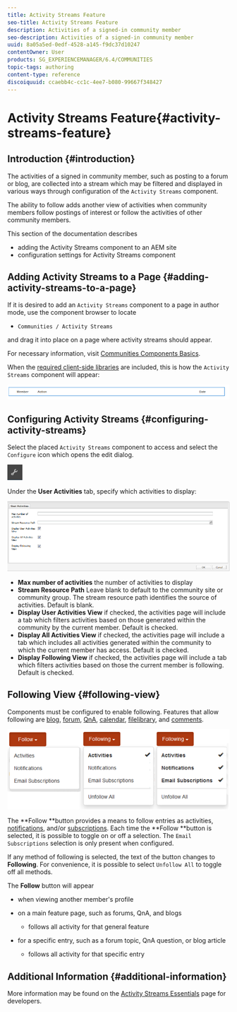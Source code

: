 ```yaml
---
title: Activity Streams Feature
seo-title: Activity Streams Feature
description: Activities of a signed-in community member
seo-description: Activities of a signed-in community member
uuid: 8a05a5ed-0edf-4528-a145-f9dc37d10247
contentOwner: User
products: SG_EXPERIENCEMANAGER/6.4/COMMUNITIES
topic-tags: authoring
content-type: reference
discoiquuid: ccaebb4c-cc1c-4ee7-b080-99667f348427
---
```


# Activity Streams Feature{#activity-streams-feature}

## Introduction {#introduction}

The activities of a signed in community member, such as posting to a forum or blog, are collected into a stream which may be filtered and displayed in various ways through configuration of the `Activity Streams` component.

The ability to follow adds another view of activities when community members follow postings of interest or follow the activities of other community members.

This section of the documentation describes

* adding the Activity Streams component to an AEM site
* configuration settings for Activity Streams component

## Adding Activity Streams to a Page {#adding-activity-streams-to-a-page}

If it is desired to add an `Activity Streams` component to a page in author mode, use the component browser to locate

* `Communities / Activity Streams`

and drag it into place on a page where activity streams should appear.

For necessary information, visit [Communities Components Basics](/help/communities/basics.md).

When the [required client-side libraries](/help/communities/essentials-activities.md#essentials-for-client-side) are included, this is how the `Activity Streams` component will appear:

![chlimage_1-195](assets/chlimage_1-195.png)

## Configuring Activity Streams {#configuring-activity-streams}

Select the placed `Activity Streams` component to access and select the `Configure` icon which opens the edit dialog.

![chlimage_1-196](assets/chlimage_1-196.png)

Under the **User Activities** tab, specify which activities to display:

![chlimage_1-197](assets/chlimage_1-197.png)

* **Max number of activities** 
  the number of activities to display
* **Stream Resource Path** 
  Leave blank to default to the community site or community group. The stream resource path identifies the source of activities. Default is blank.
* **Display User Activities View** 
  if checked, the activities page will include a tab which filters activities based on those generated within the community by the current member. Default is checked.
* **Display All Activities View** 
  if checked, the activities page will include a tab which includes all activities generated within the community to which the current member has access. Default is checked.
* **Display Following View** 
  if checked, the activities page will include a tab which filters activities based on those the current member is following. Default is checked.

## Following View {#following-view}

Components must be configured to enable following. Features that allow following are [blog](/help/communities/blog-feature.md), [forum](/help/communities/forum.md), [QnA](/help/communities/working-with-qna.md), [calendar](/help/communities/calendar.md), [filelibrary](/help/communities/file-library.md), and [comments](/help/communities/comments.md).

![chlimage_1-198](assets/chlimage_1-198.png)

The **Follow **button provides a means to follow entries as activities, [notifications](/help/communities/notifications.md), and/or [subscriptions](/help/communities/subscriptions.md). Each time the **Follow **button is selected, it is possible to toggle on or off a selection. The `Email Subscriptions` selection is only present when configured.

If any method of following is selected, the text of the button changes to **Following**. For convenience, it is possible to select `Unfollow All` to toggle off all methods.

The **Follow** button will appear

* when viewing another member's profile
* on a main feature page, such as forums, QnA, and blogs

    * follows all activity for that general feature

* for a specific entry, such as a forum topic, QnA question, or blog article

    * follows all activity for that specific entry

## Additional Information {#additional-information}

More information may be found on the [Activity Streams Essentials](/help/communities/essentials-activities.md) page for developers.
